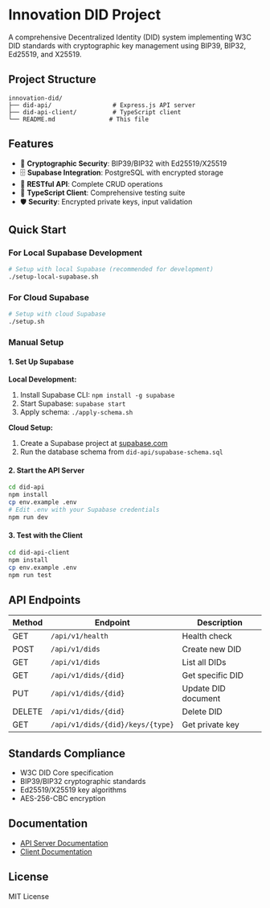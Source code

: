 # Innovation DID Project

A comprehensive Decentralized Identity (DID) system implementing W3C DID standards with cryptographic key management using BIP39, BIP32, Ed25519, and X25519.

## Project Structure

```
innovation-did/
├── did-api/                 # Express.js API server
├── did-api-client/          # TypeScript client
└── README.md               # This file
```

## Features

- 🔐 **Cryptographic Security**: BIP39/BIP32 with Ed25519/X25519
- 🗄️ **Supabase Integration**: PostgreSQL with encrypted storage
- 🚀 **RESTful API**: Complete CRUD operations
- 🧪 **TypeScript Client**: Comprehensive testing suite
- 🛡️ **Security**: Encrypted private keys, input validation

## Quick Start

### For Local Supabase Development
```bash
# Setup with local Supabase (recommended for development)
./setup-local-supabase.sh
```

### For Cloud Supabase
```bash
# Setup with cloud Supabase
./setup.sh
```

### Manual Setup

#### 1. Set Up Supabase

**Local Development:**
1. Install Supabase CLI: `npm install -g supabase`
2. Start Supabase: `supabase start`
3. Apply schema: `./apply-schema.sh`

**Cloud Setup:**
1. Create a Supabase project at [supabase.com](https://supabase.com)
2. Run the database schema from `did-api/supabase-schema.sql`

#### 2. Start the API Server
```bash
cd did-api
npm install
cp env.example .env
# Edit .env with your Supabase credentials
npm run dev
```

#### 3. Test with the Client
```bash
cd did-api-client
npm install
cp env.example .env
npm run test
```

## API Endpoints

| Method | Endpoint | Description |
|--------|----------|-------------|
| GET | `/api/v1/health` | Health check |
| POST | `/api/v1/dids` | Create new DID |
| GET | `/api/v1/dids` | List all DIDs |
| GET | `/api/v1/dids/{did}` | Get specific DID |
| PUT | `/api/v1/dids/{did}` | Update DID document |
| DELETE | `/api/v1/dids/{did}` | Delete DID |
| GET | `/api/v1/dids/{did}/keys/{type}` | Get private key |

## Standards Compliance

- W3C DID Core specification
- BIP39/BIP32 cryptographic standards
- Ed25519/X25519 key algorithms
- AES-256-CBC encryption

## Documentation

- [API Server Documentation](did-api/README.md)
- [Client Documentation](did-api-client/README.md)

## License

MIT License